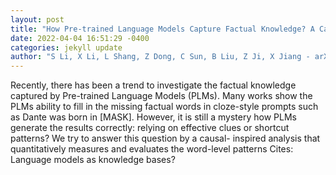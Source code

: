 ```yaml
--- 
layout: post 
title: "How Pre-trained Language Models Capture Factual Knowledge? A Causal-Inspired Analysis" 
date: 2022-04-04 16:51:29 -0400 
categories: jekyll update 
author: "S Li, X Li, L Shang, Z Dong, C Sun, B Liu, Z Ji, X Jiang - arXiv preprint arXiv , 2022" 
--- 
```

Recently, there has been a trend to investigate the factual knowledge captured by Pre-trained Language Models (PLMs). Many works show the PLMs ability to fill in the missing factual words in cloze-style prompts such as Dante was born in [MASK]. However, it is still a mystery how PLMs generate the results correctly: relying on effective clues or shortcut patterns? We try to answer this question by a causal- inspired analysis that quantitatively measures and evaluates the word-level patterns Cites: Language models as knowledge bases?